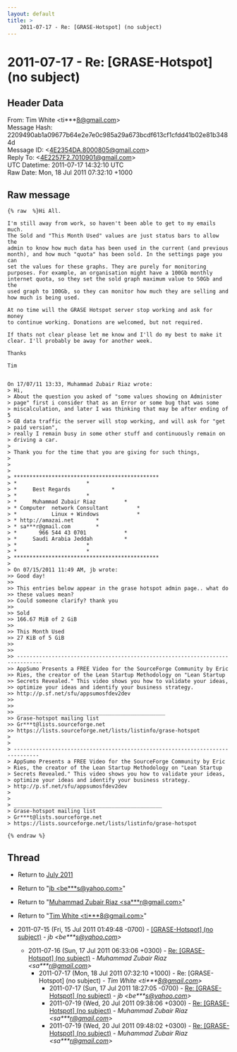 ```yaml
---
layout: default
title: >
    2011-07-17 - Re: [GRASE-Hotspot] (no subject)
---
```


# 2011-07-17 - Re: [GRASE-Hotspot] (no subject)

## Header Data

From: Tim White \<ti***8@gmail.com\><br>
Message Hash: 2209490ab1a09677b64e2e7e0c985a29a673bcdf613cf1cfdd41b02e81b3484d<br>
Message ID: \<4E2354DA.8000805@gmail.com\><br>
Reply To: \<4E2257F2.7010901@gmail.com\><br>
UTC Datetime: 2011-07-17 14:32:10 UTC<br>
Raw Date: Mon, 18 Jul 2011 07:32:10 +1000<br>

## Raw message

```
{% raw  %}Hi All.

I'm still away from work, so haven't been able to get to my emails much.
The Sold and "This Month Used" values are just status bars to allow the 
admin to know how much data has been used in the current (and previous 
month), and how much "quota" has been sold. In the settings page you can 
set the values for these graphs. They are purely for monitoring 
purposes. For example, an organisation might have a 100Gb monthly 
internet quota, so they set the sold graph maximum value to 50Gb and the 
used graph to 100Gb, so they can monitor how much they are selling and 
how much is being used.

At no time will the GRASE Hotspot server stop working and ask for money 
to continue working. Donations are welcomed, but not required.

If thats not clear please let me know and I'll do my best to make it 
clear. I'll probably be away for another week.

Thanks

Tim


On 17/07/11 13:33, Muhammad Zubair Riaz wrote:
> Hi,
> About the question you asked of "some values showing on Administer 
> page" first i consider that as an Error or some bug that was some 
> miscalculation, and later I was thinking that may be after ending of 5 
> GB data traffic the server will stop working, and will ask for "get 
> paid version",
> really I remain busy in some other stuff and continuously remain on 
> driving a car.
>
> Thank you for the time that you are giving for such things,
>
>
>
> **********************************************
> *					     *
> *		Best Regards		     *
> *					     *
> *	    Muhammad Zubair Riaz	     *
> *	Computer  network Consultant	     *
> * 	      Linux + Windows		     *
> *	http://amazai.net		*
> *	sa***r@gmail.com		*
> *	      966 544 43 0701		     *
> *	    Saudi Arabia Jeddah		     *
> *					     *
> *					     *
> **********************************************
>
> On 07/15/2011 11:49 AM, jb wrote:
>> Good day!
>>
>> This entries below appear in the grase hotspot admin page.. what do 
>> these values mean?
>> Could someone clarify? thank you
>>
>> Sold
>> 166.67 MiB of 2 GiB
>>
>> This Month Used
>> 27 KiB of 5 GiB
>>
>>
>> ------------------------------------------------------------------------------
>> AppSumo Presents a FREE Video for the SourceForge Community by Eric
>> Ries, the creator of the Lean Startup Methodology on "Lean Startup
>> Secrets Revealed." This video shows you how to validate your ideas,
>> optimize your ideas and identify your business strategy.
>> http://p.sf.net/sfu/appsumosfdev2dev
>>
>>
>> _______________________________________________
>> Grase-hotspot mailing list
>> Gr***t@lists.sourceforge.net
>> https://lists.sourceforge.net/lists/listinfo/grase-hotspot
>
>
> ------------------------------------------------------------------------------
> AppSumo Presents a FREE Video for the SourceForge Community by Eric
> Ries, the creator of the Lean Startup Methodology on "Lean Startup
> Secrets Revealed." This video shows you how to validate your ideas,
> optimize your ideas and identify your business strategy.
> http://p.sf.net/sfu/appsumosfdev2dev
>
>
> _______________________________________________
> Grase-hotspot mailing list
> Gr***t@lists.sourceforge.net
> https://lists.sourceforge.net/lists/listinfo/grase-hotspot

{% endraw %}
```

## Thread

+ Return to [July 2011](/archive/2011/07)

+ Return to "[jb <be***s<span>@</span>yahoo.com>](/authors/be___s_at_yahoo_com)"
+ Return to "[Muhammad Zubair Riaz <sa***r<span>@</span>gmail.com>](/authors/sa___r_at_gmail_com)"
+ Return to "[Tim White <ti***8<span>@</span>gmail.com>](/authors/ti___8_at_gmail_com)"

+ 2011-07-15 (Fri, 15 Jul 2011 01:49:48 -0700) - [[GRASE-Hotspot] (no subject)](/archive/2011/07/2bbe037254f4a8d805a79fb4b3ece6970cc6a81b2dada327bea6158e09f1f9a5) - _jb \<be***s@yahoo.com\>_
  + 2011-07-16 (Sun, 17 Jul 2011 06:33:06 +0300) - [Re: [GRASE-Hotspot] (no subject)](/archive/2011/07/22966d7ab28ac1c0f119e9042697470f65ef2c41102f25f899b11baa7fa67441) - _Muhammad Zubair Riaz \<sa***r@gmail.com\>_
    + 2011-07-17 (Mon, 18 Jul 2011 07:32:10 +1000) - Re: [GRASE-Hotspot] (no subject) - _Tim White \<ti***8@gmail.com\>_
      + 2011-07-17 (Sun, 17 Jul 2011 18:27:05 -0700) - [Re: [GRASE-Hotspot] (no subject)](/archive/2011/07/eefa700dcbbddb41a216b5552aab63abe1f5b65882a3b911e6e77ef92421a1a0) - _jb \<be***s@yahoo.com\>_
      + 2011-07-19 (Wed, 20 Jul 2011 09:38:06 +0300) - [Re: [GRASE-Hotspot] (no subject)](/archive/2011/07/70605dc6670439595c4dcf8241f1e65ce6b8dbc83ebb98978b04a9a457d9cefa) - _Muhammad Zubair Riaz \<sa***r@gmail.com\>_
      + 2011-07-19 (Wed, 20 Jul 2011 09:48:02 +0300) - [Re: [GRASE-Hotspot] (no subject)](/archive/2011/07/710e8a6d483b375a4faf1c9d242bae9a14c458b5b0a7153f0ef8ce7faafbd1ad) - _Muhammad Zubair Riaz \<sa***r@gmail.com\>_

